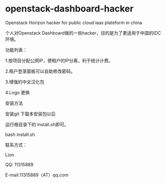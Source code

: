 openstack-dashboard-hacker
==========================

Openstack Horizon hacker for public cloud iaas plateform in china

个人对Openstack Dashboard做的一些hacker，目的是为了更适用于中国的IDC环境。

功能列表：

1.按项目分配公网IP，使租户的IP分离，利于统计计费。

2.租户登录面板可以自助修改密码。

3.增强的中文汉化包

4.Logo 更换

安装方法

安装git 下载本安装包以后

运行根目录下的 install.sh即可。

bash install.sh

联系方式：

Lion

QQ: 11315889

E-mail:11315889（AT）qq.com
